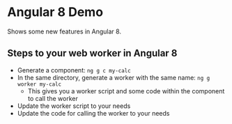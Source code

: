 # Angular 8 Demo

Shows some new features in Angular 8.

## Steps to your web worker in Angular 8

- Generate a component: ``ng g c my-calc``
- In the same directory, generate a worker with the same name: ``ng g worker my-calc``
  - This gives you a worker script and some code within the component to call the worker
- Update the worker script to your needs
- Update the code for calling the worker to your needs
